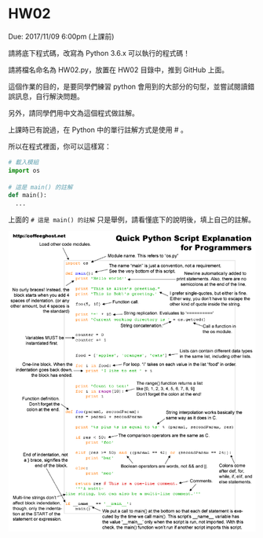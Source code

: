 # HW02

Due: 2017/11/09 6:00pm (上課前)

請將底下程式碼，改寫為 Python 3.6.x 可以執行的程式碼！

請將檔名命名為 HW02.py，放置在 HW02 目錄中，推到 GitHub 上面。

這個作業的目的，是要同學們練習 python 會用到的大部分的句型，並嘗試閱讀錯誤訊息，自行解決問題。

另外，請同學們用中文為這個程式做註解。

上課時已有說過，在 Python 中的單行註解方式是使用 # 。

所以在程式裡面，你可以這樣寫：

```Python
# 載入模組
import os

# 這是 main() 的註解
def main():
  ...
```

上面的 `# 這是 main() 的註解` 只是舉例，請看懂底下的說明後，填上自己的註解。


![](../../images/Python_Syntax.png)
